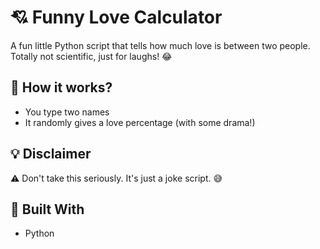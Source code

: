 # 💘 Funny Love Calculator

A fun little Python script that tells how much love is between two people.  
Totally not scientific, just for laughs! 😂

## 🧪 How it works?
- You type two names
- It randomly gives a love percentage (with some drama!)

## 💡 Disclaimer
⚠️ Don't take this seriously. It's just a joke script. 😅

## 🐍 Built With
- Python
